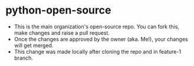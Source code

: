 # python-open-source
- This is the main organization's open-source repo. You can fork this, make changes and raise a pull request.
- Once the changes are approved by the owner (aka. Me!), your changes will get merged. 
- This change was made locally after cloning the repo and in feature-1 branch.
